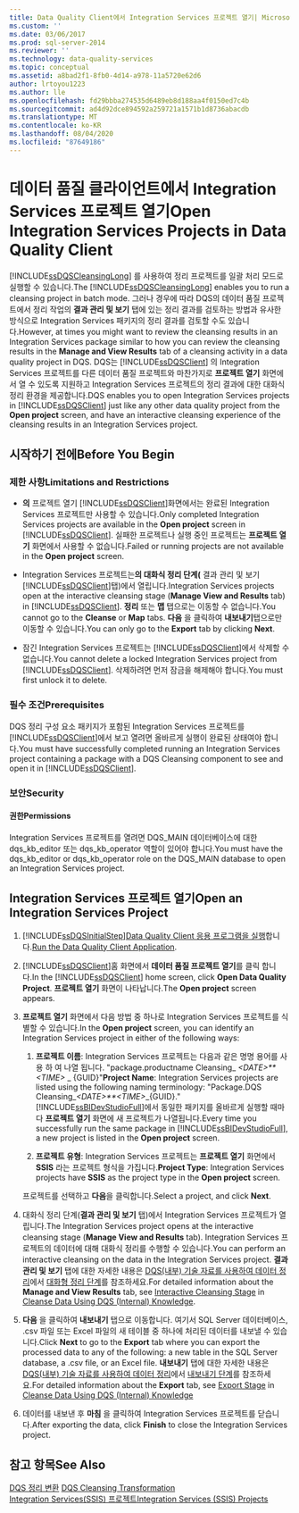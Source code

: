 ```yaml
---
title: Data Quality Client에서 Integration Services 프로젝트 열기| Microsoft Docs
ms.custom: ''
ms.date: 03/06/2017
ms.prod: sql-server-2014
ms.reviewer: ''
ms.technology: data-quality-services
ms.topic: conceptual
ms.assetid: a8bad2f1-8fb0-4d14-a978-11a5720e62d6
author: lrtoyou1223
ms.author: lle
ms.openlocfilehash: fd29bbba274535d6489eb8d188aa4f0150ed7c4b
ms.sourcegitcommit: ad4d92dce894592a259721a1571b1d8736abacdb
ms.translationtype: MT
ms.contentlocale: ko-KR
ms.lasthandoff: 08/04/2020
ms.locfileid: "87649186"
---
```

# <a name="open-integration-services-projects-in-data-quality-client"></a><span data-ttu-id="daea3-102">데이터 품질 클라이언트에서 Integration Services 프로젝트 열기</span><span class="sxs-lookup"><span data-stu-id="daea3-102">Open Integration Services Projects in Data Quality Client</span></span>
  <span data-ttu-id="daea3-103">[!INCLUDE[ssDQSCleansingLong](../includes/ssdqscleansinglong-md.md)] 를 사용하여 정리 프로젝트를 일괄 처리 모드로 실행할 수 있습니다.</span><span class="sxs-lookup"><span data-stu-id="daea3-103">The [!INCLUDE[ssDQSCleansingLong](../includes/ssdqscleansinglong-md.md)] enables you to run a cleansing project in batch mode.</span></span> <span data-ttu-id="daea3-104">그러나 경우에 따라 DQS의 데이터 품질 프로젝트에서 정리 작업의 **결과 관리 및 보기** 탭에 있는 정리 결과를 검토하는 방법과 유사한 방식으로 Integration Services 패키지의 정리 결과를 검토할 수도 있습니다.</span><span class="sxs-lookup"><span data-stu-id="daea3-104">However, at times you might want to review the cleansing results in an Integration Services package similar to how you can review the cleansing results in the **Manage and View Results** tab of a cleansing activity in a data quality project in DQS.</span></span> <span data-ttu-id="daea3-105">DQS는 [!INCLUDE[ssDQSClient](../includes/ssdqsclient-md.md)] 의 Integration Services 프로젝트를 다른 데이터 품질 프로젝트와 마찬가지로 **프로젝트 열기** 화면에서 열 수 있도록 지원하고 Integration Services 프로젝트의 정리 결과에 대한 대화식 정리 환경을 제공합니다.</span><span class="sxs-lookup"><span data-stu-id="daea3-105">DQS enables you to open Integration Services projects in [!INCLUDE[ssDQSClient](../includes/ssdqsclient-md.md)] just like any other data quality project from the **Open project** screen, and have an interactive cleansing experience of the cleansing results in an Integration Services project.</span></span>  
  
##  <a name="before-you-begin"></a><a name="BeforeYouBegin"></a> <span data-ttu-id="daea3-106">시작하기 전에</span><span class="sxs-lookup"><span data-stu-id="daea3-106">Before You Begin</span></span>  
  
###  <a name="limitations-and-restrictions"></a><a name="LimitationsRestrictions"></a> <span data-ttu-id="daea3-107">제한 사항</span><span class="sxs-lookup"><span data-stu-id="daea3-107">Limitations and Restrictions</span></span>  
  
-   <span data-ttu-id="daea3-108">**의** 프로젝트 열기 [!INCLUDE[ssDQSClient](../includes/ssdqsclient-md.md)]화면에서는 완료된 Integration Services 프로젝트만 사용할 수 있습니다.</span><span class="sxs-lookup"><span data-stu-id="daea3-108">Only completed Integration Services projects are available in the **Open project** screen in [!INCLUDE[ssDQSClient](../includes/ssdqsclient-md.md)].</span></span> <span data-ttu-id="daea3-109">실패한 프로젝트나 실행 중인 프로젝트는 **프로젝트 열기** 화면에서 사용할 수 없습니다.</span><span class="sxs-lookup"><span data-stu-id="daea3-109">Failed or running projects are not available in the **Open project** screen.</span></span>  
  
-   <span data-ttu-id="daea3-110">Integration Services 프로젝트는**의 대화식 정리 단계(** 결과 관리 및 보기 [!INCLUDE[ssDQSClient](../includes/ssdqsclient-md.md)]탭)에서 열립니다.</span><span class="sxs-lookup"><span data-stu-id="daea3-110">Integration Services projects open at the interactive cleansing stage (**Manage View and Results** tab) in [!INCLUDE[ssDQSClient](../includes/ssdqsclient-md.md)].</span></span> <span data-ttu-id="daea3-111">**정리** 또는 **맵** 탭으로는 이동할 수 없습니다.</span><span class="sxs-lookup"><span data-stu-id="daea3-111">You cannot go to the **Cleanse** or **Map** tabs.</span></span> <span data-ttu-id="daea3-112">**다음** 을 클릭하여 **내보내기**탭으로만 이동할 수 있습니다.</span><span class="sxs-lookup"><span data-stu-id="daea3-112">You can only go to the **Export** tab by clicking **Next**.</span></span>  
  
-   <span data-ttu-id="daea3-113">잠긴 Integration Services 프로젝트는 [!INCLUDE[ssDQSClient](../includes/ssdqsclient-md.md)]에서 삭제할 수 없습니다.</span><span class="sxs-lookup"><span data-stu-id="daea3-113">You cannot delete a locked Integration Services project from [!INCLUDE[ssDQSClient](../includes/ssdqsclient-md.md)].</span></span> <span data-ttu-id="daea3-114">삭제하려면 먼저 잠금을 해제해야 합니다.</span><span class="sxs-lookup"><span data-stu-id="daea3-114">You must first unlock it to delete.</span></span>  
  
###  <a name="prerequisites"></a><a name="Prerequisites"></a> <span data-ttu-id="daea3-115">필수 조건</span><span class="sxs-lookup"><span data-stu-id="daea3-115">Prerequisites</span></span>  
 <span data-ttu-id="daea3-116">DQS 정리 구성 요소 패키지가 포함된 Integration Services 프로젝트를 [!INCLUDE[ssDQSClient](../includes/ssdqsclient-md.md)]에서 보고 열려면 올바르게 실행이 완료된 상태여야 합니다.</span><span class="sxs-lookup"><span data-stu-id="daea3-116">You must have successfully completed running an Integration Services project containing a package with a DQS Cleansing component to see and open it in [!INCLUDE[ssDQSClient](../includes/ssdqsclient-md.md)].</span></span>  
  
###  <a name="security"></a><a name="Security"></a> <span data-ttu-id="daea3-117">보안</span><span class="sxs-lookup"><span data-stu-id="daea3-117">Security</span></span>  
  
####  <a name="permissions"></a><a name="Permissions"></a> <span data-ttu-id="daea3-118">권한</span><span class="sxs-lookup"><span data-stu-id="daea3-118">Permissions</span></span>  
 <span data-ttu-id="daea3-119">Integration Services 프로젝트를 열려면 DQS_MAIN 데이터베이스에 대한 dqs_kb_editor 또는 dqs_kb_operator 역할이 있어야 합니다.</span><span class="sxs-lookup"><span data-stu-id="daea3-119">You must have the dqs_kb_editor or dqs_kb_operator role on the DQS_MAIN database to open an Integration Services project.</span></span>  
  
##  <a name="open-an-integration-services-project"></a><a name="Open"></a> <span data-ttu-id="daea3-120">Integration Services 프로젝트 열기</span><span class="sxs-lookup"><span data-stu-id="daea3-120">Open an Integration Services Project</span></span>  
  
1.  [!INCLUDE[ssDQSInitialStep](../includes/ssdqsinitialstep-md.md)]<span data-ttu-id="daea3-121">[Data Quality Client 응용 프로그램을 실행](../../2014/data-quality-services/run-the-data-quality-client-application.md)합니다.</span><span class="sxs-lookup"><span data-stu-id="daea3-121">[Run the Data Quality Client Application](../../2014/data-quality-services/run-the-data-quality-client-application.md).</span></span>  
  
2.  <span data-ttu-id="daea3-122">[!INCLUDE[ssDQSClient](../includes/ssdqsclient-md.md)]홈 화면에서 **데이터 품질 프로젝트 열기**를 클릭 합니다.</span><span class="sxs-lookup"><span data-stu-id="daea3-122">In the [!INCLUDE[ssDQSClient](../includes/ssdqsclient-md.md)] home screen, click **Open Data Quality Project**.</span></span> <span data-ttu-id="daea3-123">**프로젝트 열기** 화면이 나타납니다.</span><span class="sxs-lookup"><span data-stu-id="daea3-123">The **Open project** screen appears.</span></span>  
  
3.  <span data-ttu-id="daea3-124">**프로젝트 열기** 화면에서 다음 방법 중 하나로 Integration Services 프로젝트를 식별할 수 있습니다.</span><span class="sxs-lookup"><span data-stu-id="daea3-124">In the **Open project** screen, you can identify an Integration Services project in either of the following ways:</span></span>  
  
    1.  <span data-ttu-id="daea3-125">**프로젝트 이름**: Integration Services 프로젝트는 다음과 같은 명명 용어를 사용 하 여 나열 됩니다. "package.productname Cleansing_ *\<DATE>\*\*\<TIME>* _ {GUID}"</span><span class="sxs-lookup"><span data-stu-id="daea3-125">**Project Name**: Integration Services projects are listed using the following naming terminology: "Package.DQS Cleansing_*\<DATE>\*\*\<TIME>*_{GUID}."</span></span> <span data-ttu-id="daea3-126">[!INCLUDE[ssBIDevStudioFull](../includes/ssbidevstudiofull-md.md)]에서 동일한 패키지를 올바르게 실행할 때마다 **프로젝트 열기** 화면에 새 프로젝트가 나열됩니다.</span><span class="sxs-lookup"><span data-stu-id="daea3-126">Every time you successfully run the same package in [!INCLUDE[ssBIDevStudioFull](../includes/ssbidevstudiofull-md.md)], a new project is listed in the **Open project** screen.</span></span>  
  
    2.  <span data-ttu-id="daea3-127">**프로젝트 유형**: Integration Services 프로젝트는 **프로젝트 열기** 화면에서 **SSIS** 라는 프로젝트 형식을 가집니다.</span><span class="sxs-lookup"><span data-stu-id="daea3-127">**Project Type**: Integration Services projects have **SSIS** as the project type in the **Open project** screen.</span></span>  
  
     <span data-ttu-id="daea3-128">프로젝트를 선택하고 **다음**을 클릭합니다.</span><span class="sxs-lookup"><span data-stu-id="daea3-128">Select a project, and click **Next**.</span></span>  
  
4.  <span data-ttu-id="daea3-129">대화식 정리 단계(**결과 관리 및 보기** 탭)에서 Integration Services 프로젝트가 열립니다.</span><span class="sxs-lookup"><span data-stu-id="daea3-129">The Integration Services project opens at the interactive cleansing stage (**Manage View and Results** tab).</span></span> <span data-ttu-id="daea3-130">Integration Services 프로젝트의 데이터에 대해 대화식 정리를 수행할 수 있습니다.</span><span class="sxs-lookup"><span data-stu-id="daea3-130">You can perform an interactive cleansing on the data in the Integration Services project.</span></span> <span data-ttu-id="daea3-131">**결과 관리 및 보기** 탭에 대한 자세한 내용은 [DQS&#40;내부&#41; 기술 자료를 사용하여 데이터 정리](../../2014/data-quality-services/cleanse-data-using-dqs-internal-knowledge.md)에서 [대화형 정리 단계](../../2014/data-quality-services/cleanse-data-using-dqs-internal-knowledge.md#Interactive)를 참조하세요.</span><span class="sxs-lookup"><span data-stu-id="daea3-131">For detailed information about the **Manage and View Results** tab, see [Interactive Cleansing Stage](../../2014/data-quality-services/cleanse-data-using-dqs-internal-knowledge.md#Interactive) in [Cleanse Data Using DQS &#40;Internal&#41; Knowledge](../../2014/data-quality-services/cleanse-data-using-dqs-internal-knowledge.md).</span></span>  
  
5.  <span data-ttu-id="daea3-132">**다음** 을 클릭하여 **내보내기** 탭으로 이동합니다. 여기서 SQL Server 데이터베이스, .csv 파일 또는 Excel 파일의 새 테이블 중 하나에 처리된 데이터를 내보낼 수 있습니다.</span><span class="sxs-lookup"><span data-stu-id="daea3-132">Click **Next** to go to the **Export** tab where you can export the processed data to any of the following: a new table in the SQL Server database, a .csv file, or an Excel file.</span></span> <span data-ttu-id="daea3-133">**내보내기** 탭에 대한 자세한 내용은 [DQS&#40;내부&#41; 기술 자료를 사용하여 데이터 정리](../../2014/data-quality-services/cleanse-data-using-dqs-internal-knowledge.md)에서 [내보내기 단계](../../2014/data-quality-services/cleanse-data-using-dqs-internal-knowledge.md#Export)를 참조하세요.</span><span class="sxs-lookup"><span data-stu-id="daea3-133">For detailed information about the **Export** tab, see [Export Stage](../../2014/data-quality-services/cleanse-data-using-dqs-internal-knowledge.md#Export) in [Cleanse Data Using DQS &#40;Internal&#41; Knowledge](../../2014/data-quality-services/cleanse-data-using-dqs-internal-knowledge.md)</span></span>  
  
6.  <span data-ttu-id="daea3-134">데이터를 내보낸 후 **마침** 을 클릭하여 Integration Services 프로젝트를 닫습니다.</span><span class="sxs-lookup"><span data-stu-id="daea3-134">After exporting the data, click **Finish** to close the Integration Services project.</span></span>  
  
## <a name="see-also"></a><span data-ttu-id="daea3-135">참고 항목</span><span class="sxs-lookup"><span data-stu-id="daea3-135">See Also</span></span>  
 <span data-ttu-id="daea3-136">[DQS 정리 변환](../integration-services/data-flow/transformations/dqs-cleansing-transformation.md) </span><span class="sxs-lookup"><span data-stu-id="daea3-136">[DQS Cleansing Transformation](../integration-services/data-flow/transformations/dqs-cleansing-transformation.md) </span></span>  
 [<span data-ttu-id="daea3-137">Integration Services&#40;SSIS&#41; 프로젝트</span><span class="sxs-lookup"><span data-stu-id="daea3-137">Integration Services &#40;SSIS&#41; Projects</span></span>](../integration-services/integration-services-ssis-projects-and-solutions.md)  
